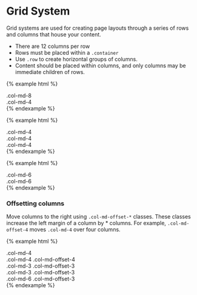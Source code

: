 # Grid System

Grid systems are used for creating page layouts through a series of rows and columns that house your content.

* There are 12 columns per row
* Rows must be placed within a `.container`
* Use `.row` to create horizontal groups of columns.
* Content should be placed within columns, and only columns may be immediate children of rows.

{% example html %}
<div class="row">
    <div class="col-md-8">.col-md-8</div>
    <div class="col-md-4">.col-md-4</div>
</div>
{% endexample %}

{% example html %}
<div class="row">
    <div class="col-md-4">.col-md-4</div>
    <div class="col-md-4">.col-md-4</div>
    <div class="col-md-4">.col-md-4</div>
</div>
{% endexample %}

{% example html %}
<div class="row">
    <div class="col-md-6">.col-md-6</div>
    <div class="col-md-6">.col-md-6</div>
</div>
{% endexample %}

### Offsetting columns

Move columns to the right using `.col-md-offset-*` classes. These classes increase the left margin of a column by * columns. For example, `.col-md-offset-4` moves `.col-md-4` over four columns.

{% example html %}
<div class="row">
    <div class="col-md-4">.col-md-4</div>
    <div class="col-md-4 col-md-offset-4">.col-md-4 .col-md-offset-4</div>
</div>
<div class="row">
    <div class="col-md-3 col-md-offset-3">.col-md-3 .col-md-offset-3</div>
    <div class="col-md-3 col-md-offset-3">.col-md-3 .col-md-offset-3</div>
</div>
<div class="row">
    <div class="col-md-6 col-md-offset-3">.col-md-6 .col-md-offset-3</div>
</div>
{% endexample %}
